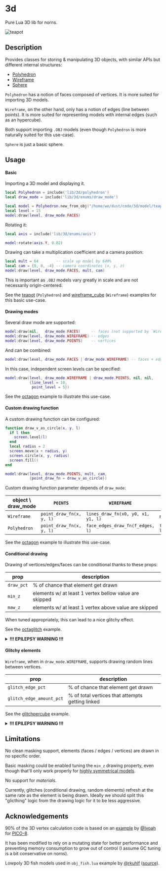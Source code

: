 # 3d

Pure Lua 3D lib for norns.

![teapot](https://www.eigenbahn.com/assets/gif/norns_3d_teapot.gif)


## Description

Provides classes for storing & manipulating 3D objects, with similar APIs but different internal structures:

 - [Polyhedron](./lib/3d/polyhedron.lua)
 - [Wireframe](./lib/3d/wireframe.lua)
 - [Sphere](./lib/3d/sphere.lua)

`Polyhedron` has a notion of faces composed of vertices. It is more suited for importing 3D models.

`Wireframe`, on the other hand, only has a notion of edges (line between points). It is more suited for representing models with internal edges (such as an hypercube).

Both support importing `.OBJ` models (even though `Polyhedron` is more naturally suited for this use-case).

`Sphere` is just a basic sphere.


## Usage

#### Basic

Importing a 3D model and displaying it.

```lua
local Polyhedron = include('lib/3d/polyhedron')
local draw_mode = include('lib/3d/enums/draw_mode')

local model = Polyhedron.new_from_obj("/home/we/dust/code/3d/model/teapot.obj")
local level = 15
model:draw(level, draw_mode.FACES)
```

Rotating it:

```lua
local axis = include('lib/3d/enums/axis')

model:rotate(axis.Y, 0.02)
```

Drawing can take a multiplication coefficient and a camera position:

```lua
local mult = 64        -- scale up model by 640%
local cam = {0, 0, -4} -- camera coordinates (x, y, z)
model:draw(level, draw_mode.FACES, mult, cam)
```

This is important as `.OBJ` models vary greatly in scale and are not necessarily origin-centered.

See the [teapot](./obj_teapot.lua) (`Polyhedron`) and [wireframe_cube](./wireframe_cube.lua) (`Wireframe`) examples for this basic use-case.


#### Drawing modes

Several draw mode are supported:

```lua
model:draw(nil,   draw_mode.FACES)     -- faces (not supported by `Wireframe`)
model:draw(level, draw_mode.WIREFRAME) -- edges
model:draw(level, draw_mode.POINTS)    -- vertices
```

And can be combined:

```lua
model:draw(level, draw_mode.FACES | draw_mode.WIREFRAME) -- faces + edges
```

In this case, independent screen levels can be specified:

```lua
model:draw(level, draw_mode.WIREFRAME | draw_mode.POINTS, nil, nil,
           {line_level = 10,
            point_level = 5})
```

See the [octagon](./obj_octagon.lua) example to illustrate this use-case.


#### Custom drawing function

A custom drawing function can be configured:

```lua
function draw_v_as_circle(x, y, l)
  if l then
    screen.level(l)
  end
  local radius = 2
  screen.move(x + radius, y)
  screen.circle(x, y, radius)
  screen.fill()
end

model:draw(level, draw_mode.POINTS, mult, cam,
           {point_draw_fn = draw_v_as_circle})
```

Custom drawing function parameter depends of `draw_mode`:

| object \ draw_mode | `POINTS`                 | `WIREFRAME`                        | `FACES`                    |
| ---                | ---                      | ---                                | ---                        |
| `Wireframe`        | `point_draw_fn(x, y, l)` | `lines_draw_fn(x0, y0, x1, y1, l)` | n/a                        |
| `Polyhedron`       | `point_draw_fn(x, y, l)` | `face_edges_draw_fn(f_edges, l)`   | `face_draw_fn(f_edges, l)` |


See the [octagon](./obj_octagon.lua) example to illustrate this use-case.


#### Conditional drawing

Drawing of vertices/edges/faces can be conditional thanks to these props:

| prop       | description                                            |
| ---        | ---                                                    |
| `draw_pct` | % of chance that element get drawn                     |
| `min_z`    | elements w/ at least 1 vertex bellow value are skipped |
| `maw_z`    | elements w/ at least 1 vertex above value are skipped |

When tuned appropriately, this can lead to a nice glitchy effect.

See the [octaglitch](./obj_octaglitch.lua) example.

<details><summary markdown="span"><b>!!! EPILEPSY WARNING !!!</b></summary>
<img src="https://www.eigenbahn.com/assets/gif/norns_3d_glitch.gif"/>
</details>


#### Glitchy elements

`Wireframe`, when in `draw_mode.WIREFRAME`, supports drawing random lines between vertices.

| prop                     | description                                      |
| ---                      | ---                                              |
| `glitch_edge_pct`        | % of chance that element get drawn               |
| `glitch_edge_amount_pct` | % of total vertices that attempts getting linked |

See the [glitchpercube](./obj_glitchpercube.lua) example.

<details><summary markdown="span"><b>!!! EPILEPSY WARNING !!!</b></summary>
<img src="https://www.eigenbahn.com/assets/gif/norns_3d_glitchpercube.gif"/>
</details>


## Limitations

No clean masking support, elements (faces / edges / vertices) are drawn in no specific order.

Basic masking could be enabled tuning the `min_z` drawing property, even though that'll only work properly for [highly symmetrical models](https://en.wikipedia.org/wiki/Polyhedron#Symmetries).

No support for *materials*.

Currently, glitches (conditional drawing, random elements) refresh at the same rate as the element is being drawn. Ideally we should split this "glicthing" logic from the drawing logic for it to be less aggressive.


## Acknowledgements

90% of the 3D vertex calculation code is based on an [example](https://gist.github.com/Ivoah/477775d13e142b2c89ba) by [@Ivoah](https://github.com/Ivoah) for [PICO-8](https://www.lexaloffle.com/pico-8.php).

It has been modified to rely on a mutating state for better performance and preventing memory consumption to grow out of control (I assume GC tuning is a bit conservative on norns).

Lowpoly 3D fish models used in `obj_fish.lua` example by [@rkuhlf](https://rkuhlf-assets.itch.io/) ([source](https://www.cgtrader.com/free-3d-models/animals/fish/low-poly-fish-b981402c-4bac-491b-a4d8-6bc91b8e08b0)).
